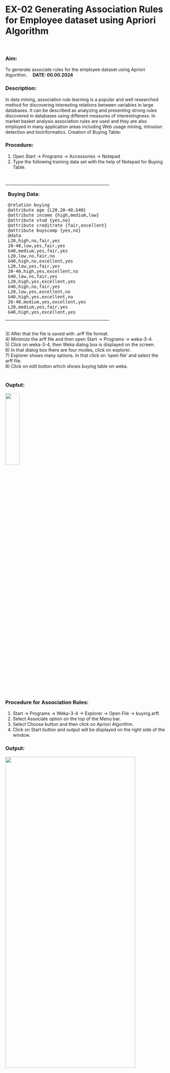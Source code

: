 # EX-02 Generating Association Rules for Employee dataset using Apriori Algorithm 
<br>

### Aim: 
To generate associate rules for the employee dataset using Apriori Algorithm. &emsp;**DATE: 00.00.2024**

### Description:
In data mining, association rule learning is a popular and well researched method for discovering interesting
relations between variables in large databases. It can be described as analyzing and presenting strong rules discovered
in databases using different measures of interestingness. In market basket analysis association rules are used and they
are also employed in many application areas including Web usage mining, intrusion detection and bioinformatics.
Creation of Buying Table:

### Procedure:
1) Open Start -> Programs -> Accessories -> Notepad
2) Type the following training data set with the help of Notepad for Buying Table.<br>
<br>
<table align=center>
<tr>
<td>
  
**Buying Data:**
```
@relation buying
@attribute age {L20,20-40,G40}
@attribute income {high,medium,low}
@attribute stud {yes,no}
@attribute creditrate {fair,excellent}
@attribute buyscomp {yes,no}
@data
L20,high,no,fair,yes
20-40,low,yes,fair,yes
G40,medium,yes,fair,yes
L20,low,no,fair,no
G40,high,no,excellent,yes
L20,low,yes,fair,yes
20-40,high,yes,excellent,no
G40,low,no,fair,yes
L20,high,yes,excellent,yes
G40,high,no,fair,yes
L20,low,yes,excellent,no
G40,high,yes,excellent,no
20-40,medium,yes,excellent,yes
L20,medium,yes,fair,yes
G40,high,yes,excellent,yes
```
  </td>
</tr>
</table>

<br>
3) After that the file is saved with .arff file format.<br>
4) Minimize the arff file and then open Start -> Programs -> weka-3-4.<br>
5) Click on weka-3-4, then Weka dialog box is displayed on the screen.<br>
6) In that dialog box there are four modes, click on explorer.<br>
7) Explorer shows many options. In that click on ‘open file’ and select the arff file.<br>
8) Click on edit button which shows buying table on weka.<br>
<br>

### Ouptut:
<img height=24% width=30% src="https://github.com/user-attachments/assets/7d89f61c-79d6-43e3-9223-1c0f98da94c1">

### Procedure for Association Rules:
1) Start -> Programs -> Weka-3-4 -> Explorer -> Open File -> buying.arff.
2) Select Associate option on the top of the Menu bar.
3) Select Choose button and then click on Apriori Algorithm.
4) Click on Start button and output will be displayed on the right side of the window.

### Output:
<img height=50% width=90% src="https://github.com/user-attachments/assets/3eaf71b6-af0b-4214-a74a-dd83c7fbd5e3">

### Result: 
Thus, generation of association rules using apriori algorithm is executed succesfully.
<br>
<br>
###### Developed by: ROHIT JAIN D
###### RegisterNumber: 212222230120
